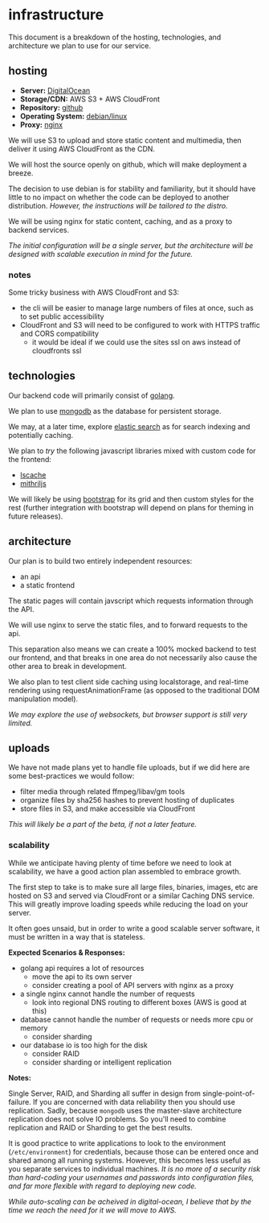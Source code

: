 
# infrastructure

This document is a breakdown of the hosting, technologies, and architecture we plan to use for our service.


## hosting

- **Server:** [DigitalOcean](https://www.digitalocean.com)
- **Storage/CDN:** AWS S3 + AWS CloudFront
- **Repository:** [github](https://github.com/cdelorme/csideanime.com)
- **Operating System:** [debian/linux](http://www.debian.org/)
- **Proxy:** [nginx](http://wiki.nginx.org/Main)

We will use S3 to upload and store static content and multimedia, then deliver it using AWS CloudFront as the CDN.

We will host the source openly on github, which will make deployment a breeze.

The decision to use debian is for stability and familiarity, but it should have little to no impact on whether the code can be deployed to another distribution.  _However, the instructions will be tailored to the distro._

We will be using nginx for static content, caching, and as a proxy to backend services.

_The initial configuration will be a single server, but the architecture will be designed with scalable execution in mind for the future._


### notes

Some tricky business with AWS CloudFront and S3:

- the cli will be easier to manage large numbers of files at once, such as to set public accessibility
- CloudFront and S3 will need to be configured to work with HTTPS traffic and CORS compatibility
    - it would be ideal if we could use the sites ssl on aws instead of cloudfronts ssl


## technologies

Our backend code will primarily consist of [golang](http://golang.org/).

We plan to use [mongodb](https://www.mongodb.org/) as the database for persistent storage.

We may, at a later time, explore [elastic search](http://www.elasticsearch.org/) as for search indexing and potentially caching.

We plan to _try_ the following javascript libraries mixed with custom code for the frontend:

- [lscache](https://github.com/pamelafox/lscache)
- [mithriljs](http://lhorie.github.io/mithril/)

We will likely be using [bootstrap](http://getbootstrap.com/) for its grid and then custom styles for the rest (further integration with bootstrap will depend on plans for theming in future releases).


## architecture

Our plan is to build two entirely independent resources:

- an api
- a static frontend

The static pages will contain javscript which requests information through the API.

We will use nginx to serve the static files, and to forward requests to the api.

This separation also means we can create a 100% mocked backend to test our frontend, and that breaks in one area do not necessarily also cause the other area to break in development.

We also plan to test client side caching using localstorage, and real-time rendering using requestAnimationFrame (as opposed to the traditional DOM manipulation model).

_We may explore the use of websockets, but browser support is still very limited._


## uploads

We have not made plans yet to handle file uploads, but if we did here are some best-practices we would follow:

- filter media through related ffmpeg/libav/gm tools
- organize files by sha256 hashes to prevent hosting of duplicates
- store files in S3, and make accessible via CloudFront

_This will likely be a part of the beta, if not a later feature._


### scalability

While we anticipate having plenty of time before we need to look at scalability, we have a good action plan assembled to embrace growth.

The first step to take is to make sure all large files, binaries, images, etc are hosted on S3 and served via CloudFront or a similar Caching DNS service.  This will greatly improve loading speeds while reducing the load on your server.

It often goes unsaid, but in order to write a good scalable server software, it must be written in a way that is stateless.

**Expected Scenarios & Responses:**

- golang api requires a lot of resources
    - move the api to its own server
    - consider creating a pool of API servers with nginx as a proxy
- a single nginx cannot handle the number of requests
    - look into regional DNS routing to different boxes (AWS is good at this)
- database cannot handle the number of requests or needs more cpu or memory
    - consider sharding
- our database io is too high for the disk
    - consider RAID
    - consider sharding or intelligent replication

**Notes:**

Single Server, RAID, and Sharding all suffer in design from single-point-of-failure.  If you are concerned with data reliability then you should use replication.  Sadly, because `mongodb` uses the master-slave architecture replication does not solve IO problems.  So you'll need to combine replication and RAID or Sharding to get the best results.

It is good practice to write applications to look to the environment (`/etc/environment`) for credentials, because those can be entered once and shared among all running systems.  However, this becomes less useful as you separate services to individual machines.  _It is no more of a security risk than hard-coding your usernames and passwords into configuration files, and far more flexible with regard to deploying new code._

_While auto-scaling can be acheived in digital-ocean, I believe that by the time we reach the need for it we will move to AWS._
